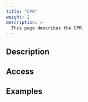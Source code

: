 ```yaml
---
title: "CPR"
weight: 2
description: >
  This page describes the CPR
---
```


## Description

## Access

## Examples